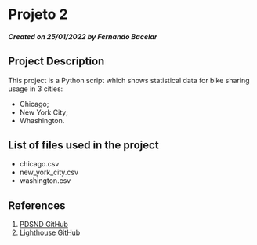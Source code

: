 # Projeto 2
##### *Created on 25/01/2022 by Fernando Bacelar*


## Project Description

This project is a Python script which shows statistical data for bike sharing usage in 3 cities:

- Chicago;
- New York City;
- Whashington.


## List of files used in the project

- chicago.csv
- new_york_city.csv
- washington.csv


## References

1. [PDSND GitHub](https://github.com/udacity/pdsnd_github)
2. [Lighthouse GitHub](https://github.com/GoogleChrome/lighthouse)
